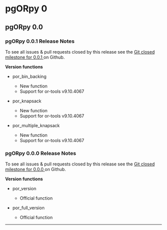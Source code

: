 # pgORpy 0

## pgORpy 0.0

### pgORpy 0.0.1 Release Notes

To see all issues & pull requests closed by this release see the
[Git closed milestone for 0.0.1
](https://github.com/pgRouting/pgorpy/issues?utf8=%E2%9C%93&q=milestone%3A%22Release%200.0.1%22)
on Github.

**Version functions**

* por_bin_backing
  
  * New function
  * Support for or-tools v9.10.4067
  

* por_knapsack
  
  * New function
  * Support for or-tools v9.10.4067
  

* por_multiple_knapsack
  
  * New function
  * Support for or-tools v9.10.4067
  

### pgORpy 0.0.0 Release Notes

To see all issues & pull requests closed by this release see the
[Git closed milestone for 0.0.0
](https://github.com/pgRouting/pgorpy/issues?utf8=%E2%9C%93&q=milestone%3A%22Release%200.0.0%22)
on Github.

**Version functions**

* por_version
  
  * Official function
  

* por_full_version
  
  * Official function
  
-----
